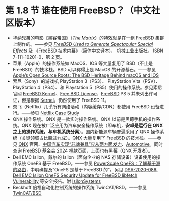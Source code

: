 # 第 1.8 节 谁在使用 FreeBSD？（中文社区版本）

- 华纳兄弟的电影《[黑客帝国](https://movie.douban.com/subject/1291843/)》（*[The Matrix](https://www.imdb.com/title/tt0133093/)*）的特效就是在一组 FreeBSD 集群上制作的。——参见 [*FreeBSD Used to Generate Spectacular Special Effects*](https://www.freebsd.org/press/press-rel-1/) 及 《[FreeBSD 技术内幕](https://book.douban.com/subject/1240853/)》 (简体中文译本)， 机械工业出版社。 ISBN 7-111-10201-0，第 2 页。
- 苹果（Apple）的操作系统如 MacOS、IOS 等大量复用了 BSD（不止是 FreeBSD）的技术栈。BSD 可以称得上是 MacOS 的开源基石。——参见 [Apple’s Open Source Roots: The BSD Heritage Behind macOS and iOS](https://thenewstack.io/apples-open-source-roots-the-bsd-heritage-behind-macos-and-ios/)
- 索尼（Sony）的游戏机 PlayStation 3（PS3）、 PlayStation Vita（PSV）、PlayStation 4（PS4）、和 Playstation 5（PS5）使用的操作系统。参见索尼官网 [FreeBSD Kernel](https://www.playstation.com/en-us/oss/ps4/freebsd-kernel/)、[Free BSD License](https://www.playstation.com/en-us/oss/ps3/free-bsd/)、[FreeBSD](https://www.playstation.com/en-us/oss/ps-vita/).PS 5 并未列出许可证，但是根据 [Kernel](https://www.psdevwiki.com/ps5/index.php?title=Kernel)。仍然使用了 FreeBSD 11。
- 奈飞（Netflix）几乎所有网络活动（内容缓存/CDN）都使用 FreeBSD 设备进行。——参见 [Netflix Case Study](https://freebsdfoundation.org/netflix-case-study/)
- QNX 操作系统。QNX 是一款实时操作系统。QNX 以前是黑莓手机的操作系统。QNX 现在被广泛应用为汽车安全操作系统（即车机，**安卓是运行在 QNX 之上的操作系统，与车机系统分离**）。国内新能源车辆普遍采用了 QNX 操作系统（关键领域占比超过九成）。QNX 大量复用了 FreeBSD 的技术栈。——参见 [QNX](https://www.qnx.com/developers/docs/8.0/search.html?searchQuery=freebsd) 官网、[中国汽车实现“芯魂兼具”应从两方面发力](http://auto.ce.cn/auto/gundong/202407/31/t20240731_39088063.shtml)、[Automotive](https://www.qnx.com/content/qnx/cn/solutions/industries/automotive/)。同时查询 FreeBSD 基金会 2024 [捐款页面](https://freebsdfoundation.org/our-donors/donors/?donationYear=2024)，上面也有黑莓（QNX 开发者）。
- Dell EMC Isilon，戴尔的 Isilon（面向企业的 NAS 存储设备）设备使用的操作系统 OneFS 基于 FreeBSD。——参见 [PowerScale OneFS：了解基于源的路由](https://www.dell.com/support/kbdoc/zh-cn/000020056/isilon-onefs-understanding-source-based-routing-sbr-in-isilon?lang=zh)，中明确提及“OneFS 是基于 FreeBSD 的”。另见 [DSA-2020-086: Dell EMC Isilon OneFS Security Update for FreeBSD libfetch Vulnerability](https://www.dell.com/support/kbdoc/000153860/dsa-2020-086-dell-emc-isilon-onefs-security-update-for-freebsd-libfetch-vulnerability?lang=en) 等安全报告。附 [IsilonSystems](https://wiki.freebsd.org/IsilonSystems)
- Beckhoff 倍福自动化控制系统的操作系统 TwinCAT/BSD。——参见 [TwinCAT/BSD](https://www.beckhoff.com/en-en/products/ipc/software-and-tools/twincat-bsd/)

